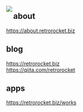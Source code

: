 <a href="https://github.com/anuraghazra/github-readme-stats"><img align="left" src="https://github-readme-stats.vercel.app/api/top-langs/?username=retrorocket"/></a>
## about
https://about.retrorocket.biz

## blog
https://retrorocket.biz  
https://qiita.com/retrorocket

## apps
https://retrorocket.biz/works
